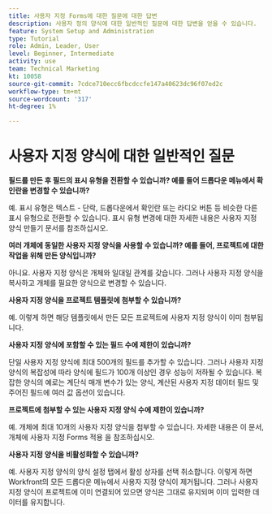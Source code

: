 ```yaml
---
title: 사용자 지정 Forms에 대한 질문에 대한 답변
description: 사용자 정의 양식에 대한 일반적인 질문에 대한 답변을 얻을 수 있습니다.
feature: System Setup and Administration
type: Tutorial
role: Admin, Leader, User
level: Beginner, Intermediate
activity: use
team: Technical Marketing
kt: 10058
source-git-commit: 7cdce710ecc6fbcdccfe147a40623dc96f07ed2c
workflow-type: tm+mt
source-wordcount: '317'
ht-degree: 1%

---
```


# 사용자 지정 양식에 대한 일반적인 질문

**필드를 만든 후 필드의 표시 유형을 전환할 수 있습니까? 예를 들어 드롭다운 메뉴에서 확인란을 변경할 수 있습니까?**

예. 표시 유형은 텍스트 - 단락, 드롭다운에서 확인란 또는 라디오 버튼 등 비슷한 다른 표시 유형으로 전환할 수 있습니다. 표시 유형 변경에 대한 자세한 내용은 사용자 지정 양식 만들기 문서를 참조하십시오.


**여러 개체에 동일한 사용자 지정 양식을 사용할 수 있습니까? 예를 들어, 프로젝트에 대한 작업을 위해 만든 양식입니까?**

아니요. 사용자 지정 양식은 개체와 일대일 관계를 갖습니다. 그러나 사용자 지정 양식을 복사하고 개체를 필요한 양식으로 변경할 수 있습니다.


**사용자 지정 양식을 프로젝트 템플릿에 첨부할 수 있습니까?**

예. 이렇게 하면 해당 템플릿에서 만든 모든 프로젝트에 사용자 지정 양식이 이미 첨부됩니다.


**사용자 지정 양식에 포함할 수 있는 필드 수에 제한이 있습니까?**

단일 사용자 지정 양식에 최대 500개의 필드를 추가할 수 있습니다. 그러나 사용자 지정 양식의 복잡성에 따라 양식에 필드가 100개 이상인 경우 성능이 저하될 수 있습니다. 복잡한 양식의 예로는 계단식 매개 변수가 있는 양식, 계산된 사용자 지정 데이터 필드 및 주어진 필드에 여러 값 옵션이 있습니다.


**프로젝트에 첨부할 수 있는 사용자 지정 양식 수에 제한이 있습니까?**

예. 개체에 최대 10개의 사용자 지정 양식을 첨부할 수 있습니다. 자세한 내용은 이 문서, 개체에 사용자 지정 Forms 적용 을 참조하십시오.


**사용자 지정 양식을 비활성화할 수 있습니까?**

예. 사용자 지정 양식의 양식 설정 탭에서 활성 상자를 선택 취소합니다. 이렇게 하면 Workfront의 모든 드롭다운 메뉴에서 사용자 지정 양식이 제거됩니다. 그러나 사용자 지정 양식이 프로젝트에 이미 연결되어 있으면 양식은 그대로 유지되며 이미 입력한 데이터를 유지합니다.